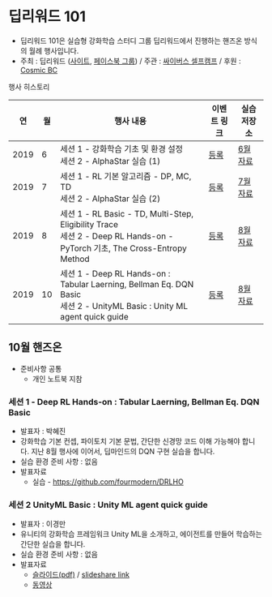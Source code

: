 # 딥리워드 101

* 딥리워드 101은 실습형 강화학습 스터디 그룹 딥리워드에서 진행하는 핸즈온 방식의 월례 행사입니다.
* 주최 : 딥리워드 ([사이트](https://deepreward.github.io/), [페이스북 그룹](https://www.facebook.com/groups/DeepReward/)) / 주관 : [싸이버스 셀프캠프](https://www.facebook.com/selfcamp/) / 후원 : [Cosmic BC](https://web.facebook.com/official.CosmicBC/)

행사 히스토리 

| 연  | 월  | 행사 내용 | 이벤트 링크 | 실습 저장소 
| ------------- | ------------- | ------------- | ------------- | ------------- |
|2019| 6  | 세션 1 - 강화학습 기초 및 환경 설정 <br> 세션 2 - AlphaStar 실습 (1)  | [등록](https://festa.io/events/341)  | [6월 자료](2019/06/) |
|2019| 7  | 세션 1 - RL 기본 알고리즘 - DP, MC, TD <br> 세션 2 - AlphaStar 실습 (2)  | [등록](https://festa.io/events/383)  | [7월 자료](2019/07/) |
|2019| 8  | 세션 1 - RL Basic - TD, Multi-Step, Eligibility Trace <br> 세션 2 - Deep RL Hands-on - PyTorch 기초, The Cross-Entropy Method  | [등록](https://festa.io/events/447)  | [8월 자료](2019/08/) |
|2019| 10  | 세션 1 - Deep RL Hands-on : Tabular Laerning, Bellman Eq. DQN Basic <br> 세션 2 - UnityML Basic : Unity ML agent quick guide  | [등록](https://festa.io/events/570)  | [8월 자료](2019/10/) |



## 10월 핸즈온 

* 준비사항 공통 
  * 개인 노트북 지참
  
### 세션 1 - Deep RL Hands-on : Tabular Laerning, Bellman Eq. DQN Basic  
  * 발표자 : 박혜진
  * 강화학습 기본 컨셉, 파이토치 기본 문법, 간단한 신경망 코드 이해 가능해야 합니다. 지난 8월 행사에 이어서, 딥마인드의 DQN 구현 실습을 합니다.
  * 실습 환경 준비 사항 : 없음
  * 발표자료 
    * 실습 - https://github.com/fourmodern/DRLHO

### 세션 2 UnityML Basic : Unity ML agent quick guide 
  * 발표자 : 이경만
  * 유니티의 강화학습 프레임워크 Unity ML을 소개하고, 에이전트를 만들어 학습하는 간단한 실습을 합니다.
  * 실습 환경 준비 사항 : 없음
  * 발표자료 
    * [슬라이드(pdf)](/2019/10/resrc/Unity-ML-Agent-Quick-Guide.pdf) / [slideshare link](https://www.slideshare.net/ssuser04bc10/unity-ml-agent-quick-guide)
    * [동영상](https://www.youtube.com/playlist?list=PLrUmivS__m8X2axQ7xAuC_bGbTHK61qFj)
